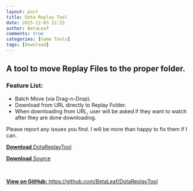 ```yaml
---
layout: post
title: Dota Replay Tool
date: 2015-12-03 22:23
author: BetaLeaf
comments: true
categories: [Game Tools]
tags: [Download]
---
```

<h2>A tool to move Replay Files to the proper folder.</h2>
<h3>Feature List:</h3>
<ul>
	<li class="text-small">Batch Move (via Drag-n-Drop).</li>
	<li class="text-small">Download from URL directly to Replay Folder.</li>
	<li class="text-small">When downloading from URL, user will be asked if they want to watch after they are done downloading.</li>
</ul>
Please report any issues you find. I will be more than happy to fix them if I can.

<a href="https://www.dropbox.com/s/xw3w0n5dv4ioog4/DotaReplayTool.exe?raw=1"><strong>Download</strong> DotaReplayTool</a>

<a href="https://www.dropbox.com/s/cf95i2q4v1gfv02/DotaReplayTool.au3?raw=1"><strong>Download</strong> Source</a>

&nbsp;

<a href="https://github.com/BetaLeaf/DotaReplayTool" target="_blank"><strong>View on GitHub:</strong> https://github.com/BetaLeaf/DotaReplayTool</a>
